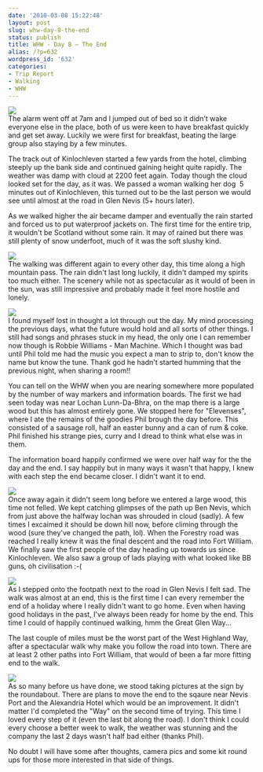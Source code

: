 ```yaml
---
date: '2010-03-08 15:22:48'
layout: post
slug: whw-day-8-the-end
status: publish
title: WHW - Day 8 – The End
alias: /?p=632
wordpress_id: '632'
categories:
- Trip Report
- Walking
- WHW
---
```


[![](http://dl.dropbox.com/u/2657852/website/images/West-Highland-Way-2531.jpg)](http://dl.dropbox.com/u/2657852/website/images/West-Highland-Way-2531.jpg)  
The alarm went off at 7am and I jumped out of bed so it didn't wake everyone else in the place, both of us were keen to have breakfast quickly and get set away. Luckily we were first for breakfast, beating the large group also staying by a few minutes.  
<!-- more -->
The track out of Kinlochleven started a few yards from the hotel, climbing steeply up the bank side and continued gaining height quite rapidly. The weather was damp with cloud at 2200 feet again. Today though the cloud looked set for the day, as it was. We passed a woman walking her dog  5 minutes out of Kinlochleven, this turned out to be the last person we would see until almost at the road in Glen Nevis (5+ hours later).  

As we walked higher the air became damper and eventually the rain started and forced us to put waterproof jackets on. The first time for the entire trip, it wouldn't be Scotland without some rain. It may of rained but there was still plenty of snow underfoot, much of it was the soft slushy kind.  

[![](http://dl.dropbox.com/u/2657852/website/images/West-Highland-Way-245.jpg)](http://dl.dropbox.com/u/2657852/website/images/West-Highland-Way-245.jpg)  
The walking was different again to every other day, this time along a high mountain pass. The rain didn't last long luckily, it didn't damped my spirits too much either. The scenery while not as spectacular as it would of been in the sun, was still impressive and probably made it feel more hostile and lonely.  

[![](http://dl.dropbox.com/u/2657852/website/images/West-Highland-Way-249.jpg)](http://dl.dropbox.com/u/2657852/website/images/West-Highland-Way-249.jpg)  
I found myself lost in thought a lot through out the day. My mind processing the previous days, what the future would hold and all sorts of other things. I still had songs and phrases stuck in my head, the only one I can remember now though is Robbie Williams - Man Machine. Which I thought was bad until Phil told me had the music you expect a man to strip to, don't know the name but know the tune. Thank god he hadn't started humming that the previous night, when sharing a room!!  

You can tell on the WHW when you are nearing somewhere more populated by the number of way markers and information boards. The first we had seen today was near Lochan Lunn-Da-Bhra, on the map there is a large wood but this has almost entirely gone. We stopped here for "Elevenses", where I ate the remains of the goodies Phil brough the day before. This consisted of a sausage roll, half an easter bunny and a can of rum & coke. Phil finished his strange pies, curry and I dread to think what else was in them.  

The information board happily confirmed we were over half way for the the day and the end. I say happily but in many ways it wasn't that happy, I knew with each step the end became closer. I didn't want it to end.  

[![](http://dl.dropbox.com/u/2657852/website/images/West-Highland-Way-248.jpg)](http://dl.dropbox.com/u/2657852/website/images/West-Highland-Way-248.jpg)  
Once away again it didn't seem long before we entered a large wood, this time not felled. We kept catching glimpses of the path up Ben Nevis, which from just above the halfway lochan was shrouded in cloud (sadly). A few times I excaimed it should be down hill now, before climing through the wood (sure they've changed the path, lol). When the Forestry road was reached I really knew it was the final descent and the road into Fort William. We finally saw the first people of the day heading up towards us since Kinlochleven. We also saw a group of lads playing with what looked like BB guns, oh civilisation :-(  

[![](http://dl.dropbox.com/u/2657852/website/images/West-Highland-Way-250.jpg)](http://dl.dropbox.com/u/2657852/website/images/West-Highland-Way-250.jpg)  
As I stepped onto the footpath next to the road in Glen Nevis I felt sad. The walk was almost at an end, this is the first time I can every remember the end of a holiday where I really didn't want to go home. Even when having good holidays in the past, I've always been ready for home by the end. This time I could of happily continued walking, hmm the Great Glen Way...  

The last couple of miles must be the worst part of the West Highland Way, after a spectacular walk why make you follow the road into town. There are at least 2 other paths into Fort William, that would of been a far more fitting end to the walk.  

[![](http://dl.dropbox.com/u/2657852/website/images/West-Highland-Way-260.jpg)](http://dl.dropbox.com/u/2657852/website/images/West-Highland-Way-260.jpg)  
As so many before us have done, we stood taking pictures at the sign by the roundabout. There are plans to move the end to the sqaure near Nevis Port and the Alexandria Hotel which would be an improvement. It didn't matter I'd completed the "Way" on the second time of trying. This time I loved every step of it (even the last bit along the road). I don't think I could every choose a better week to walk, the weather was stunning and the company the last 2 days wasn't half bad either (thanks Phil).  

No doubt I will have some after thoughts, camera pics and some kit round ups for those more interested in that side of things.
